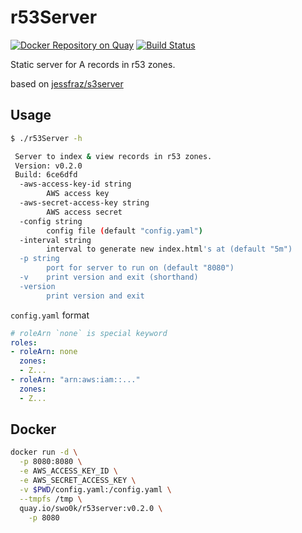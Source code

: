 # r53Server

[![Docker Repository on Quay](https://quay.io/repository/swo0k/r53server/status?token=6ae97470-ce13-47d4-a054-7b992f6507b2 "Docker Repository on Quay")](https://quay.io/repository/swo0k/r53server)
[![Build Status](https://travis-ci.org/so0k/r53Server.svg?branch=master)](https://travis-ci.org/so0k/r53Server)

Static server for A records in r53 zones.

based on [jessfraz/s3server](https://github.com/jessfraz/s3server)

## Usage

```bash
$ ./r53Server -h

 Server to index & view records in r53 zones.
 Version: v0.2.0
 Build: 6ce6dfd
  -aws-access-key-id string
        AWS access key
  -aws-secret-access-key string
        AWS access secret
  -config string
        config file (default "config.yaml")
  -interval string
        interval to generate new index.html's at (default "5m")
  -p string
        port for server to run on (default "8080")
  -v    print version and exit (shorthand)
  -version
        print version and exit
```

`config.yaml` format

```yaml
# roleArn `none` is special keyword
roles:
- roleArn: none
  zones:
  - Z...
- roleArn: "arn:aws:iam::..."
  zones:
  - Z...
```

## Docker

```bash
docker run -d \
  -p 8080:8080 \
  -e AWS_ACCESS_KEY_ID \
  -e AWS_SECRET_ACCESS_KEY \
  -v $PWD/config.yaml:/config.yaml \
  --tmpfs /tmp \
  quay.io/swo0k/r53server:v0.2.0 \
    -p 8080
```
